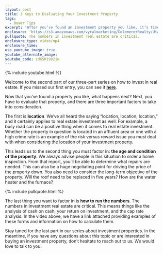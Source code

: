 ```yaml
---
layout: post
title: 3 Keys to Evaluating Your Investment Property
tags:
  - Buyer Tips
excerpt: 'After you’ve found an investment property you like, it’s time to evaluate that property. Here are three keys to evaluating an investment property.'
enclosure: 'https://s3.amazonaws.com/vyralmarketing/Colemere+Realty/Utah+Real+Estate+Investment+Properties+Part+2.mp4'
pullquote: The numbers in investment real estate are critical.
enclosure_type: video/mp4
enclosure_time:
use_youtube_image: true
youtube_alternate_image:
youtube_code: zdXSKi982jw
---
```



{% include youtube.html %}

Welcome to the second part of our three-part series on how to invest in real estate. If you missed our first entry, you can see it [**here**](http://colemererealtyvideoblog.com/considering-an-investment-property-part-1.html).

Now that you’ve found a property you like, what happens next? Next, you have to evaluate that property, and there are three important factors to take into consideration.&nbsp;

The first is **location**. We’ve all heard the saying “location, location, location,” and it certainly applies to real estate investment as well. For example, a busy road can be a positive thing when it comes to real estate investment. Whether the property in question is located in an affluent area or one with a high crime rate is an example of the risk versus reward issue you must deal with when considering the location of your investment property. &nbsp;

This leads us to the second thing you must factor in: **the age and condition of the property**. We always advise people in this situation to order a home inspection. From that report, you’ll be able to determine what repairs are needed. This can also be a huge negotiating point for driving the price of the property down. You also need to consider the long-term objective of the property. Will the roof need to be replaced in five years? How are the water heater and the furnace?

{% include pullquote.html %}

The last thing you want to factor in is **how to run the numbers**. The numbers in investment real estate are critical. This means things like the analysis of cash on cash, your return on investment, and the cap rate analysis. In the video above, we have a link attached providing examples of these forms and information on how to calculate them.

Stay tuned for the last part in our series about investment properties. In the meantime, if you have any questions about this topic or are interested in buying an investment property, don’t hesitate to reach out to us. We would love to talk to you.&nbsp;